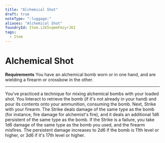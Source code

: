 ```yaml
---
title: "Alchemical Shot"
draft: true
noteType: ":luggage:"
aliases: "Alchemical Shot"
foundryId: Item.i2E5vqmmFmzyrJ6I
tags:
  - Item
---
```


# Alchemical Shot

**Requirements** You have an alchemical bomb worn or in one hand, and are wielding a firearm or crossbow in the other.

* * *

You've practiced a technique for mixing alchemical bombs with your loaded shot. You Interact to retrieve the bomb (if it's not already in your hand) and pour its contents onto your ammunition, consuming the bomb. Next, Strike with your firearm. The Strike deals damage of the same type as the bomb (for instance, fire damage for alchemist's fire), and it deals an additional 1d6 persistent of the same type as the bomb. If the Strike is a failure, you take 1d6 damage of the same type as the bomb you used, and the firearm misfires. The persistent damage increases to 2d6 if the bomb is 11th level or higher, or 3d6 if it's 17th level or higher.
